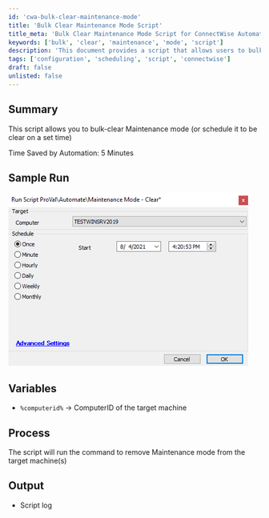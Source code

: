 ```yaml
---
id: 'cwa-bulk-clear-maintenance-mode'
title: 'Bulk Clear Maintenance Mode Script'
title_meta: 'Bulk Clear Maintenance Mode Script for ConnectWise Automate'
keywords: ['bulk', 'clear', 'maintenance', 'mode', 'script']
description: 'This document provides a script that allows users to bulk-clear Maintenance mode or schedule it to be cleared at a set time, saving time in the process. It includes a sample run, variable definitions, and an overview of the output generated by the script.'
tags: ['configuration', 'scheduling', 'script', 'connectwise']
draft: false
unlisted: false
---
```

## Summary

This script allows you to bulk-clear Maintenance mode (or schedule it to be clear on a set time)

Time Saved by Automation: 5 Minutes

## Sample Run

![Sample Run](../../../static/img/Maintenance-Mode---Clear/image_1.png)

## Variables

- `%computerid%` -> ComputerID of the target machine

## Process

The script will run the command to remove Maintenance mode from the target machine(s)

## Output

- Script log



